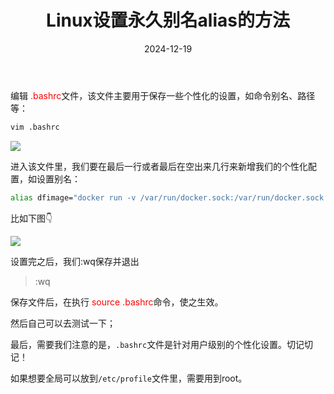 ﻿---
title: Linux设置永久别名alias的方法
icon: circle-info
order: 1
category:
  - Linux
tag:
  - Linux
  - 运维
pageview: false
date: 2024-12-19
comment: false
breadcrumb: false
---



编辑<font color=red> .bashrc</font>文件，该文件主要用于保存一些个性化的设置，如命令别名、路径等：

```bash
vim .bashrc
```
![](https://lcy-blog.oss-cn-beijing.aliyuncs.com/blog/202412191616331.png)

进入该文件里，我们要在最后一行或者最后在空出来几行来新增我们的个性化配置，如设置别名：

```bash
alias dfimage="docker run -v /var/run/docker.sock:/var/run/docker.sock --rm alpine/dfimage" 
```
比如下图👇

![](https://lcy-blog.oss-cn-beijing.aliyuncs.com/blog/202412191616470.png)

设置完之后，我们:wq保存并退出

> :wq

保存文件后，在执行<font color=red> source .bashrc</font>命令，使之生效。

然后自己可以去测试一下；

最后，需要我们注意的是，`.bashrc`文件是针对用户级别的个性化设置。切记切记！

如果想要全局可以放到`/etc/profile`文件里，需要用到root。



